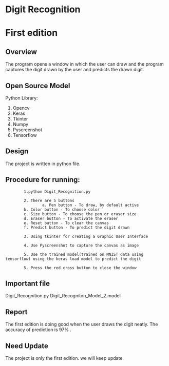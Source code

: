 # Digit Recognition
# First edition
## Overview

The program opens a window in which the user can draw and the program captures the digit drawn by the user and predicts the drawn digit.


## Open Source Model
Python Library: 
1. Opencv
2. Keras
3. Tkinter
4. Numpy
5. Pyscreenshot
6. Tensorflow 

## Design

The project is written in python file.

## Procedure for running:

            1.python Digit_Recognition.py 

            2. There are 5 buttons
                    a. Pen button - To draw, by default active
			b. Color button - To choose color
			c. Size button - To choose the pen or eraser size
			d. Eraser button - To activate the eraser
			e. Reset button - To clear the canvas
			f. Predict button - To predict the digit drawn

            3. Using tkinter for creating a Graphic User Interface

            4. Use Pyscreenshot to capture the canvas as image

            5. Use the trained model(trained on MNIST data using tensorflow) using the keras load model to predict the digit

            5. Press the red cross button to close the window

## Important file

Digit_Recognition.py
Digit_Recogniton_Model_2.model

## Report

The first edition is doing good when the user draws the digit neatly. The accuracy of prediction is 97% .

## Need Update

The project is only the first edition. we will keep update.
